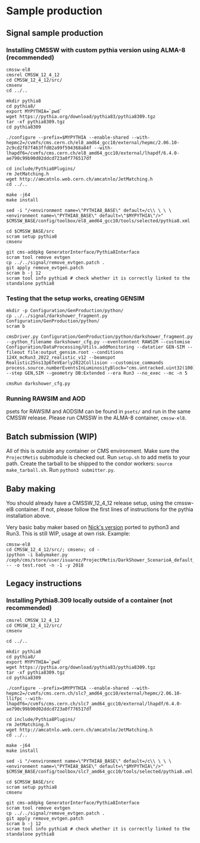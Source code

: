 # Sample production

## Signal sample production

### Installing CMSSW with custom pythia version using ALMA-8 (recommended)
``` shell
cmssw-el8
cmsrel CMSSW_12_4_12
cd CMSSW_12_4_12/src/
cmsenv
cd ../..

mkdir pythia8
cd pythia8/
export MYPYTHIA=`pwd`
wget https://pythia.org/download/pythia83/pythia8309.tgz
tar -xf pythia8309.tgz
cd pythia8309

./configure --prefix=$MYPYTHIA --enable-shared --with-hepmc2=/cvmfs/cms.cern.ch/el8_amd64_gcc10/external/hepmc/2.06.10-2c9cd2f87f463ffd02a99f594368a84f --with-lhapdf6=/cvmfs/cms.cern.ch/el8_amd64_gcc10/external/lhapdf/6.4.0-ae790c99b90d02ddcd723a0f776517df

cd include/Pythia8Plugins/
rm JetMatching.h
wget http://amcatnlo.web.cern.ch/amcatnlo/JetMatching.h
cd ../..

make -j64
make install

sed -i "/<environment name=\"PYTHIA8_BASE\" default=/c\\ \ \ \ <environment name=\"PYTHIA8_BASE\" default=\"$MYPYTHIA\"/>" $CMSSW_BASE/config/toolbox/el8_amd64_gcc10/tools/selected/pythia8.xml

cd $CMSSW_BASE/src
scram setup pythia8
cmsenv

git cms-addpkg GeneratorInterface/Pythia8Interface
scram tool remove evtgen
cp ../../signal/remove_evtgen.patch .
git apply remove_evtgen.patch
scram b -j 12
scram tool info pythia8 # check whether it is correctly linked to the standalone pythia8
```


### Testing that the setup works, creating GENSIM

``` shell
mkdir -p Configuration/GenProduction/python/
cp ../../signal/darkshower_fragment.py Configuration/GenProduction/python/
scram b

cmsDriver.py Configuration/GenProduction/python/darkshower_fragment.py --python_filename darkshower_cfg.py --eventcontent RAWSIM --customise Configuration/DataProcessing/Utils.addMonitoring --datatier GEN-SIM --fileout file:output_gensim.root --conditions 124X_mcRun3_2022_realistic_v12 --beamspot Realistic25ns13p6TeVEarly2022Collision --customise_commands process.source.numberEventsInLuminosityBlock="cms.untracked.uint32(100)" --step GEN,SIM --geometry DB:Extended --era Run3 --no_exec --mc -n 5

cmsRun darkshower_cfg.py
```

### Running RAWSIM and AOD

psets for RAWSIM and AODSIM can be found in `psets/` and run in the same CMSSW release.
Please run CMSSW in the ALMA-8 container, `cmssw-el8`.


## Batch submission (WIP)

All of this is outside any container or CMS environment.
Make sure the `ProjectMetis` submodule is checked out.
Run `setup.sh` to add metis to your path.
Create the tarball to be shipped to the condor workers: `source make_tarball.sh`.
Run `python3 submitter.py`.


## Baby making
You should already have a CMSSW_12_4_12 release setup, using the cmssw-el8 container.
If not, please follow the first lines of instructions for the pythia installation above.

Very basic baby maker based on [Nick's version](https://github.com/aminnj/scouting/blob/master/batch/babymaker.py) ported to python3 and Run3.
This is still WIP, usage at own risk.
Example:
``` shell
cmssw-el8
cd CMSSW_12_4_12/src/; cmsenv; cd -
ipython -i babymaker.py /ceph/cms/store/user/isuarez/ProjectMetis/DarkShower_ScenarioA_default_Run3Summer22GS_v0p29_AODSIM_v0p29/output_82.root -- -o test.root -n -1 -y 2018
```


## Legacy instructions

### Installing Pythia8.309 locally outside of a container (not recommended)

``` shell
cmsrel CMSSW_12_4_12
cd CMSSW_12_4_12/src/
cmsenv

cd ../..

mkdir pythia8
cd pythia8/
export MYPYTHIA=`pwd`
wget https://pythia.org/download/pythia83/pythia8309.tgz
tar -xf pythia8309.tgz
cd pythia8309

./configure --prefix=$MYPYTHIA --enable-shared --with-hepmc2=/cvmfs/cms.cern.ch/slc7_amd64_gcc10/external/hepmc/2.06.10-llifpc --with-lhapdf6=/cvmfs/cms.cern.ch/slc7_amd64_gcc10/external/lhapdf/6.4.0-ae790c99b90d02ddcd723a0f776517df

cd include/Pythia8Plugins/
rm JetMatching.h
wget http://amcatnlo.web.cern.ch/amcatnlo/JetMatching.h
cd ../..

make -j64
make install

sed -i "/<environment name=\"PYTHIA8_BASE\" default=/c\\ \ \ \ <environment name=\"PYTHIA8_BASE\" default=\"$MYPYTHIA\"/>" $CMSSW_BASE/config/toolbox/slc7_amd64_gcc10/tools/selected/pythia8.xml

cd $CMSSW_BASE/src
scram setup pythia8
cmsenv

git cms-addpkg GeneratorInterface/Pythia8Interface
scram tool remove evtgen
cp ../../signal/remove_evtgen.patch .
git apply remove_evtgen.patch
scram b -j 12
scram tool info pythia8 # check whether it is correctly linked to the standalone pythia8
```

